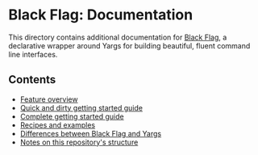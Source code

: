 # Black Flag: Documentation

This directory contains additional documentation for [Black Flag][1], a
declarative wrapper around Yargs for building beautiful, fluent command line
interfaces.

## Contents

- [Feature overview][2]
- [Quick and dirty getting started guide][3]
- [Complete getting started guide][4]
- [Recipes and examples][5]
- [Differences between Black Flag and Yargs][6]
- [Notes on this repository's structure][7]

[1]: https://npm.im/@black-flag/core
[2]: ./features.md
[3]: ../README.md#quick-start
[4]: ./getting-started.md
[5]: ../examples
[6]: ./bf-vs-yargs.md
[7]: ../ARCHITECTURE.md

